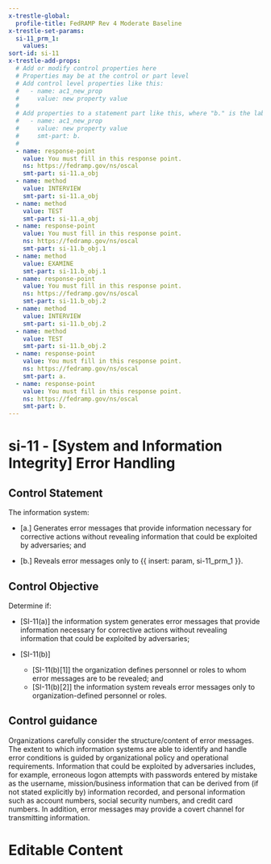 ```yaml
---
x-trestle-global:
  profile-title: FedRAMP Rev 4 Moderate Baseline
x-trestle-set-params:
  si-11_prm_1:
    values:
sort-id: si-11
x-trestle-add-props:
  # Add or modify control properties here
  # Properties may be at the control or part level
  # Add control level properties like this:
  #   - name: ac1_new_prop
  #     value: new property value
  #
  # Add properties to a statement part like this, where "b." is the label of the target statement part
  #   - name: ac1_new_prop
  #     value: new property value
  #     smt-part: b.
  #
  - name: response-point
    value: You must fill in this response point.
    ns: https://fedramp.gov/ns/oscal
    smt-part: si-11.a_obj
  - name: method
    value: INTERVIEW
    smt-part: si-11.a_obj
  - name: method
    value: TEST
    smt-part: si-11.a_obj
  - name: response-point
    value: You must fill in this response point.
    ns: https://fedramp.gov/ns/oscal
    smt-part: si-11.b_obj.1
  - name: method
    value: EXAMINE
    smt-part: si-11.b_obj.1
  - name: response-point
    value: You must fill in this response point.
    ns: https://fedramp.gov/ns/oscal
    smt-part: si-11.b_obj.2
  - name: method
    value: INTERVIEW
    smt-part: si-11.b_obj.2
  - name: method
    value: TEST
    smt-part: si-11.b_obj.2
  - name: response-point
    value: You must fill in this response point.
    ns: https://fedramp.gov/ns/oscal
    smt-part: a.
  - name: response-point
    value: You must fill in this response point.
    ns: https://fedramp.gov/ns/oscal
    smt-part: b.
---
```


# si-11 - \[System and Information Integrity\] Error Handling

## Control Statement

The information system:

- \[a.\] Generates error messages that provide information necessary for corrective actions without revealing information that could be exploited by adversaries; and

- \[b.\] Reveals error messages only to {{ insert: param, si-11_prm_1 }}.

## Control Objective

Determine if:

- \[SI-11(a)\] the information system generates error messages that provide information necessary for corrective actions without revealing information that could be exploited by adversaries;

- \[SI-11(b)\]

  - \[SI-11(b)[1]\] the organization defines personnel or roles to whom error messages are to be revealed; and
  - \[SI-11(b)[2]\] the information system reveals error messages only to organization-defined personnel or roles.

## Control guidance

Organizations carefully consider the structure/content of error messages. The extent to which information systems are able to identify and handle error conditions is guided by organizational policy and operational requirements. Information that could be exploited by adversaries includes, for example, erroneous logon attempts with passwords entered by mistake as the username, mission/business information that can be derived from (if not stated explicitly by) information recorded, and personal information such as account numbers, social security numbers, and credit card numbers. In addition, error messages may provide a covert channel for transmitting information.

# Editable Content

<!-- Make additions and edits below -->
<!-- The above represents the contents of the control as received by the profile, prior to additions. -->
<!-- If the profile makes additions to the control, they will appear below. -->
<!-- The above markdown may not be edited but you may edit the content below, and/or introduce new additions to be made by the profile. -->
<!-- If there is a yaml header at the top, parameter values may be edited. Use --set-parameters to incorporate the changes during assembly. -->
<!-- The content here will then replace what is in the profile for this control, after running profile-assemble. -->
<!-- The added parts in the profile for this control are below.  You may edit them and/or add new ones. -->
<!-- Each addition must have a heading either of the form ## Control my_addition_name -->
<!-- or ## Part a. (where the a. refers to one of the control statement labels.) -->
<!-- "## Control" parts are new parts added after the statement part. -->
<!-- "## Part" parts are new parts added into the top-level statement part with that label. -->
<!-- Subparts may be added with nested hash levels of the form ### My Subpart Name -->
<!-- underneath the parent ## Control or ## Part being added -->
<!-- See https://ibm.github.io/compliance-trestle/tutorials/ssp_profile_catalog_authoring/ssp_profile_catalog_authoring for guidance. -->
